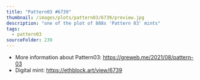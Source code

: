 ```yaml
---
title: "Pattern03 #6739"
thumbnail: /images/plots/pattern03/6739/preview.jpg
description: "one of the plot of 888s 'Pattern 03' mints"
tags:
  - pattern03
sourceFolder: 239
---
```


- More information about Pattern03: https://greweb.me/2021/08/pattern-03
- Digital mint: https://ethblock.art/view/6739
